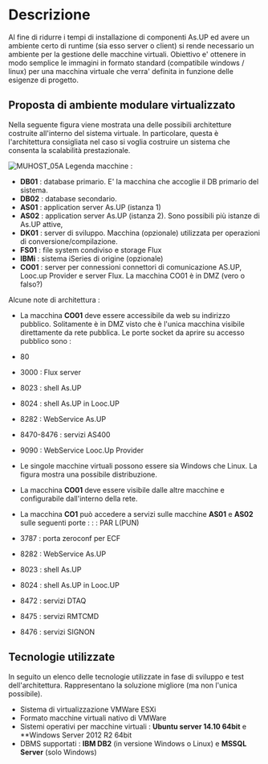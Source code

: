 # Descrizione

Al fine di ridurre i tempi di installazione di componenti As.UP ed avere un ambiente certo di runtime (sia esso server o client)
si rende necessario un ambiente per la gestione delle macchine virtuali.
Obiettivo e' ottenere in modo semplice le immagini in formato standard (compatibile windows / linux) per una macchina virtuale
che verra' definita in funzione delle esigenze di progetto.

## Proposta di ambiente modulare virtualizzato

Nella seguente figura viene mostrata una delle possibili architetture costruite all'interno del sistema virtuale. In
particolare, questa è l'architettura consigliata nel caso si voglia costruire un sistema che consenta la scalabilità
prestazionale.

![MUHOST_05A](http://localhost:3000/immagini/MUHOST_05/MUHOST_05A.png)
Legenda macchine : 


- **DB01**  :  database primario. E' la macchina che accoglie il DB primario del sistema.
- **DB02**  :  database secondario.
- **AS01**  :  application server As.UP (istanza 1)
- **AS02**  :  application server As.UP (istanza 2). Sono possibili più istanze di As.UP attive,
- **DK01**  :  server di sviluppo. Macchina (opzionale) utilizzata per operazioni di conversione/compilazione.
- **FS01**  :  file system condiviso e storage Flux
- **IBMi** :  sistema iSeries di origine (opzionale)
- **CO01**  :  server per connessioni connettori di comunicazione AS.UP, Looc.up Provider e server Flux. La macchina CO01 è in DMZ (vero o falso?)


Alcune note di architettura : 
- La macchina **CO01** deve essere accessibile da web su indirizzo pubblico. Solitamente è in DMZ visto che è l'unica macchina visibile
direttamente da rete pubblica.
Le porte socket da aprire su accesso pubblico sono : 

- 80
- 3000 :  Flux server
- 8023 :  shell As.UP
- 8024 :  shell As.UP in Looc.UP
- 8282 :  WebService As.UP
- 8470-8476 :  servizi AS400
- 9090 :  WebService Looc.Up Provider

- Le singole macchine virtuali possono essere sia Windows che Linux. La figura mostra una possibile distribuzione.
- La macchina **CO01** deve essere visibile dalle altre macchine e configurabile dall'interno della rete.
- La macchina **CO1** può accedere a servizi sulle macchine **AS01** e **AS02** sulle seguenti porte : 
 :  : PAR  L(PUN)
- 3787 :  porta zeroconf per ECF
- 8282 :  WebService As.UP
- 8023 :  shell As.UP
- 8024 :  shell As.UP in Looc.UP
- 8472 :  servizi DTAQ
- 8475 :  servizi RMTCMD
- 8476 :  servizi SIGNON


## Tecnologie utilizzate

In seguito un elenco delle tecnologie utilizzate in fase di sviluppo e test dell'architettura. Rappresentano la
soluzione migliore (ma non l'unica possibile).


- Sistema di virtualizzazione VMWare ESXi
- Formato macchine virtuali nativo di VMWare
- Sistemi operativi per macchine virtuali :  **Ubuntu server 14.10 64bit** e **Windows Server 2012 R2 64bit
- DBMS supportati :  **IBM DB2** (in versione Windows o Linux) e **MSSQL Server** (solo Windows)


